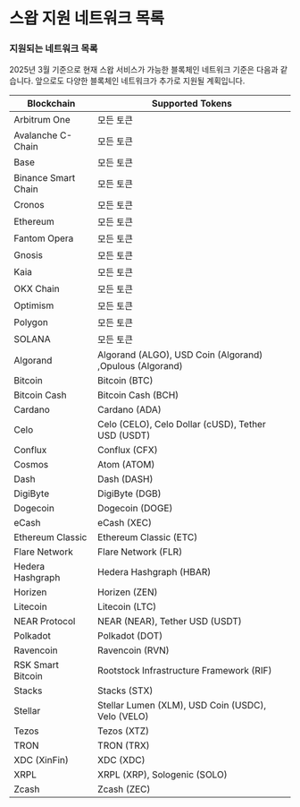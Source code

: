 # 스왑 지원 네트워크 목록

### **지원되는 네트워크 목록**

2025년 3월 기준으로 현재 스왑 서비스가 가능한 블록체인 네트워크 기준은 다음과 같습니다. 앞으로도 다양한 블록체인 네트워크가 추가로 지원될 계획입니다.

| Blockchain          | Supported Tokens                                         |
| ------------------- | -------------------------------------------------------- |
| Arbitrum One        | 모든 토큰                                                    |
| Avalanche C-Chain   | 모든 토큰                                                    |
| Base                | 모든 토큰                                                    |
| Binance Smart Chain | 모든 토큰                                                    |
| Cronos              | 모든 토큰                                                    |
| Ethereum            | 모든 토큰                                                    |
| Fantom Opera        | 모든 토큰                                                    |
| Gnosis              | 모든 토큰                                                    |
| Kaia                | 모든 토큰                                                    |
| OKX Chain           | 모든 토큰                                                    |
| Optimism            | 모든 토큰                                                    |
| Polygon             | 모든 토큰                                                    |
| SOLANA              | 모든 토큰                                                    |
| Algorand            | Algorand (ALGO), USD Coin (Algorand) ,Opulous (Algorand) |
| Bitcoin             | Bitcoin (BTC)                                            |
| Bitcoin Cash        | Bitcoin Cash (BCH)                                       |
| Cardano             | Cardano (ADA)                                            |
| Celo                | Celo (CELO), Celo Dollar (cUSD), Tether USD (USDT)       |
| Conflux             | Conflux (CFX)                                            |
| Cosmos              | Atom (ATOM)                                              |
| Dash                | Dash (DASH)                                              |
| DigiByte            | DigiByte (DGB)                                           |
| Dogecoin            | Dogecoin (DOGE)                                          |
| eCash               | eCash (XEC)                                              |
| Ethereum Classic    | Ethereum Classic (ETC)                                   |
| Flare Network       | Flare Network (FLR)                                      |
| Hedera Hashgraph    | Hedera Hashgraph (HBAR)                                  |
| Horizen             | Horizen (ZEN)                                            |
| Litecoin            | Litecoin (LTC)                                           |
| NEAR Protocol       | NEAR (NEAR), Tether USD (USDT)                           |
| Polkadot            | Polkadot (DOT)                                           |
| Ravencoin           | Ravencoin (RVN)                                          |
| RSK Smart Bitcoin   | Rootstock Infrastructure Framework (RIF)                 |
| Stacks              | Stacks (STX)                                             |
| Stellar             | Stellar Lumen (XLM), USD Coin (USDC), Velo (VELO)        |
| Tezos               | Tezos (XTZ)                                              |
| TRON                | TRON (TRX)                                               |
| XDC (XinFin)        | XDC (XDC)                                                |
| XRPL                | XRPL (XRP), Sologenic (SOLO)                             |
| Zcash               | Zcash (ZEC)                                              |
